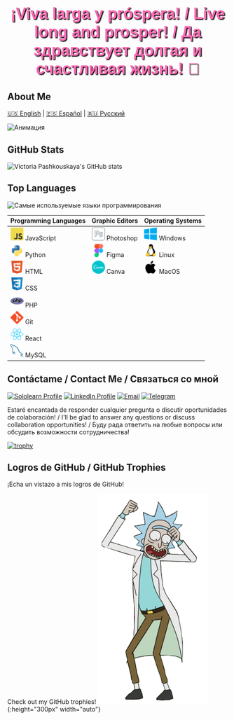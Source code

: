 <!-- Приветствие на трех языках -->
<h1 style="color:#ff69b4; font-family:Arial, sans-serif; text-align:center; font-size:36px; text-shadow: 2px 2px 2px #000000;">¡Viva larga y próspera! / Live long and prosper! / Да здравствует долгая и счастливая жизнь! 🖖</h1>

<!-- Информация о себе -->
## About Me

[:us: English](https://github.com/VictoriaPashkouskaya/VictoriaPashkouskaya/blob/main/About%20me) | [:es: Español](https://github.com/VictoriaPashkouskaya/VictoriaPashkouskaya/blob/main/Sobre%20mi) | [:ru: Русский](https://github.com/VictoriaPashkouskaya/VictoriaPashkouskaya/blob/main/%D0%9E%D0%B1%D0%BE%20%D0%BC%D0%BD%D0%B5)

![Анимация](https://github.com/VictoriaPashkouskaya/VictoriaPashkouskaya/blob/main/ezgif640.gif)


<!-- GitHub Stats -->
## GitHub Stats
![Victoria Pashkouskaya's GitHub stats](https://github-readme-stats.vercel.app/api?username=VictoriaPashkouskaya&show_icons=true&theme=radical&bg_color=000000&text_color=DC143C)

<!-- Top Languages -->
## Top Languages
![Самые используемые языки программирования](https://github-readme-stats.vercel.app/api/top-langs/?username=VictoriaPashkouskaya&layout=compact&bg_color=000000&text_color=DC143C)

| **Programming Languages** | **Graphic Editors** | **Operating Systems** |
|---------------------------|---------------------|-----------------------|
| <img src="https://raw.githubusercontent.com/devicons/devicon/master/icons/javascript/javascript-original.svg" width="30" height="30"> JavaScript | <img src="https://raw.githubusercontent.com/devicons/devicon/master/icons/photoshop/photoshop-line.svg" width="30" height="30"> Photoshop | <img src="https://raw.githubusercontent.com/devicons/devicon/master/icons/windows8/windows8-original.svg" width="30" height="30"> Windows |
| <img src="https://raw.githubusercontent.com/devicons/devicon/master/icons/python/python-original.svg" width="30" height="30"> Python | <img src="https://raw.githubusercontent.com/devicons/devicon/master/icons/figma/figma-original.svg" width="30" height="30"> Figma | <img src="https://raw.githubusercontent.com/devicons/devicon/master/icons/linux/linux-original.svg" width="30" height="30"> Linux |
| <img src="https://raw.githubusercontent.com/devicons/devicon/master/icons/html5/html5-original.svg" width="30" height="30"> HTML | <img src="https://raw.githubusercontent.com/devicons/devicon/master/icons/canva/canva-original.svg" width="30" height="30"> Canva | <img src="https://raw.githubusercontent.com/devicons/devicon/master/icons/apple/apple-original.svg" width="30" height="30"> MacOS |
| <img src="https://raw.githubusercontent.com/devicons/devicon/master/icons/css3/css3-original.svg" width="30" height="30"> CSS |                     |                       |
| <img src="https://raw.githubusercontent.com/devicons/devicon/master/icons/php/php-original.svg" width="30" height="30"> PHP |                     |                       |
| <img src="https://raw.githubusercontent.com/devicons/devicon/master/icons/git/git-original.svg" width="30" height="30"> Git |                     |                       |
| <img src="https://raw.githubusercontent.com/devicons/devicon/master/icons/react/react-original.svg" width="30" height="30"> React |                     |                       |
| <img src="https://raw.githubusercontent.com/devicons/devicon/master/icons/mysql/mysql-original.svg" width="30" height="30"> MySQL | 

<!-- Contáctame / Contact Me / Связаться со мной -->
## Contáctame / Contact Me / Связаться со мной
[![Sololearn Profile](https://img.shields.io/badge/Sololearn-Profile-green?style=for-the-badge&logo=sololearn)](https://www.sololearn.com/es/profile/31722118)
[![LinkedIn Profile](https://img.shields.io/badge/LinkedIn-Profile-blue?style=for-the-badge&logo=linkedin)](https://www.linkedin.com/in/victoria-pashkouskaya-4ab140280)
[![Email](https://img.shields.io/badge/Email-vika.pashkowskaia%40ukr.net-red?style=for-the-badge&logo=gmail)](mailto:vika.pashkowskaia@ukr.net)
[![Telegram](https://img.shields.io/badge/Telegram-Contact-blue?style=for-the-badge&logo=telegram)](https://t.me/your_telegram_username)

Estaré encantada de responder cualquier pregunta o discutir oportunidades de colaboración! / I'll be glad to answer any questions or discuss collaboration opportunities! / Буду рада ответить на любые вопросы или обсудить возможности сотрудничества!

[![trophy](https://github-profile-trophy.vercel.app/?username=VictoriaPashkouskaya)](https://github.com/ryo-ma/github-profile-trophy)


## Logros de GitHub / GitHub Trophies

¡Echa un vistazo a mis logros de GitHub!

Check out my GitHub trophies! ![WG8Q](https://github.com/VictoriaPashkouskaya/VictoriaPashkouskaya/raw/main/WG8Q.gif){:height="300px" width="auto"}




